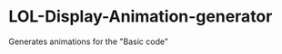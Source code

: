 LOL-Display-Animation-generator
===============================

Generates animations for the "Basic code"
